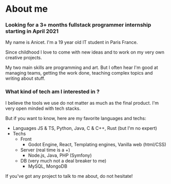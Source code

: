 # About me
### Looking for a 3+ months fullstack programmer internship starting in April 2021

My name is Anicet. I'm a 19 year old IT student in Paris France.

Since childhood I love to come with new ideas and to work on my very own creative projects.

My two main skills are programming and art. But I often hear I'm good at managing teams,
getting the work done, teaching complex topics and writing about stuff.

### What kind of tech am I interested in ?

I believe the tools we use do not matter as much as the final product.
I'm very open minded with tech stacks.

But if you want to know, here are my favorite languages and techs:
- Languages
  JS & TS, Python, Java, C & C++, Rust (but I'm no expert)
- Techs
  - Front
    - Godot Engine, React, Templating engines, Vanilla web (html/CSS)
  - Server (real time is a +)
    - Node.js, Java, PHP (Symfony)
  - DB (very much not a deal breaker to me)
    - MySQL, MongoDB

If you've got any project to talk to me about, do not hesitate!
